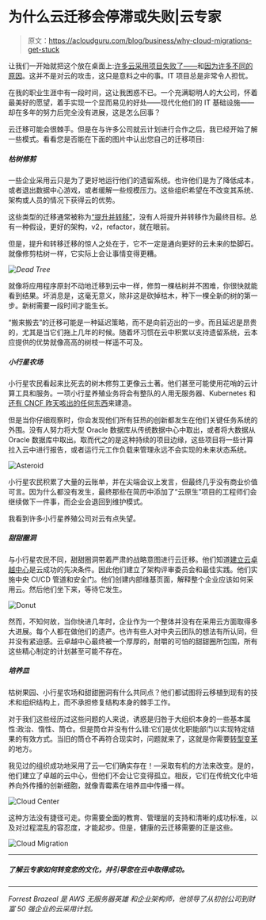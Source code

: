 # 为什么云迁移会停滞或失败|云专家

> 原文：<https://acloudguru.com/blog/business/why-cloud-migrations-get-stuck>

让我们一开始就把这个放在桌面上:[许多云采用项目失败了——](https://esj.com/articles/2014/06/26/cloud-projects-fail.aspx)和[因为许多不同的原因](https://go.acloudguru.com/cloud-adoption-mistakes-ebook)。这并不是对云的攻击，这只是意料之中的事。IT 项目总是非常令人担忧。

在我的职业生涯中有一段时间，这让我困惑不已。一个充满聪明人的大公司，怀着最美好的愿望，着手实现一个显而易见的好处——现代化他们的 IT 基础设施——却在多年的努力后完全没有进展，这是怎么回事？

云迁移可能会很棘手。但是在与许多公司就云计划进行合作之后，我已经开始了解一些模式。看看您是否能在下面的图片中认出您自己的迁移项目:

##### **枯树修剪**

一些企业采用云只是为了更好地运行他们的遗留系统。也许他们是为了降低成本，或者退出数据中心游戏，或者缓解一些规模压力。这些组织希望在不改变其系统、架构或人员的情况下获得云的优势。

这些类型的迁移通常被称为[“提升并转移”](https://faasandfurious.com/33)，没有人将提升并转移作为最终目标。总有一种假设，更好的架构，v2，refactor，就在眼前。

但是，提升和转移迁移的惊人之处在于，它不一定是通向更好的云未来的垫脚石。就像修剪枯树一样，它实际上会让事情变得更糟。

*![Dead Tree](img/653da6df66a8885d29dc8ac56747d2ed.png)*

就像将应用程序原封不动地迁移到云中一样，修剪一棵枯树并不困难，你很快就能看到结果。坏消息是，这毫无意义，除非这是砍掉枯木，种下一棵全新的树的第一步。新树需要一段时间才能生长。

“搬来搬去”的迁移可能是一种延迟策略，而不是向前迈出的一步。而且延迟是昂贵的，尤其是当它们拖上几年的时候。随着坏习惯在云中积累以支持遗留系统，云本应提供的优势就像高高的树枝一样遥不可及。

##### **小行星农场**

小行星农民看起来比死去的树木修剪工更像云土著。他们甚至可能使用花哨的云计算工具和服务。一项小行星养殖业务将会有整队的人用无服务器、Kubernetes 和[还有 CNCF 昨天咳出的任何东西](https://www.cncf.io/sandbox-projects/)来建造。

但是当你仔细观察时，你会发现他们所有狂热的创新都发生在他们关键任务系统的外围。没有人努力将大型 Oracle 数据库从传统数据中心中取出，或者将大数据从 Oracle 数据库中取出。取而代之的是这种持续的项目边缘，这些项目将一些计算拉入云中进行报告，或者运行元工作负载来管理永远不会实现的未来状态系统。

![Asteroid](img/849fc4d290f4d5e7de1616e9feb1a3cc.png)

小行星农民积累了大量的云账单，并在尖端会议上发言，但最终几乎没有商业价值可言。因为什么都没有发生，最终那些在简历中添加了“云原生”项目的工程师们会继续做下一件事，而企业会退回到维护模式。

我看到许多小行星养殖公司对云有点失望。

##### **甜甜圈洞**

与小行星农民不同，甜甜圈洞带着严肃的战略意图进行云迁移。他们知道[建立云卓越中心](/blog/business/3-phases-of-cloud-adoption?_ga)是云成功的先决条件。因此他们建立了架构评审委员会和最佳实践。他们实施中央 CI/CD 管道和安全门。他们创建内部维基页面，解释整个企业应该如何采用云。然后他们坐下来，等待它发生。

![Donut](img/50d0cc60b5fcce9b65e13c2d2aeac66a.png)

然而，不知何故，当你快进几年时，企业作为一个整体并没有在采用云方面取得多大进展。每个人都在做他们的遗产。也许有些人对中央云团队的想法有所认同，但并没有紧迫感。云卓越中心最终被一个厚厚的，耐嚼的可怕的甜甜圈所包围，所有这些精心制定的计划甚至可能不存在。

##### **培养皿**

枯树果园、小行星农场和甜甜圈洞有什么共同点？他们都试图将云移植到现有的技术和组织结构上，而不承担修复结构本身的棘手工作。

对于我们这些经历过这些问题的人来说，诱惑是归咎于大组织本身的一些基本属性:政治、惰性、筒仓。但是筒仓并没有什么错:它们是优化职能部门以实现特定结果的有效方式。当旧的筒仓不再符合现实时，问题就来了，这就是你需要[转型变革](https://blog.container-solutions.com/a-cloud-native-transformation-scenario-to-avoid-lift-and-shift)的地方。

我见过的组织成功地采用了云—它们确实存在！—采取有机的方法来改变。是的，他们建立了卓越的云中心，但他们不会让它变得孤立。相反，它们在传统文化中培养向外传播的创新细胞，就像青霉素在培养皿中传播一样。

![Cloud Center](img/f37eea51b83a12b0e6a4b24a33d161b3.png)

这种方法没有捷径可走。你需要全面的教育、管理层的支持和清晰的成功标准，以及对过程混乱的容忍度，才能起步。但是，健康的云迁移需要的正是这些。

![Cloud Migration](img/6a0efa9268dfc8fed8a1bd2e1df29d5d.png)

* * *

##### 了解云专家如何转变您的文化，并引导您在云中取得成功。

* * *

*Forrest Brazeal 是 AWS 无服务器英雄* *和企业架构师，他领导了从初创公司到财富 50 强企业的云采用计划。*